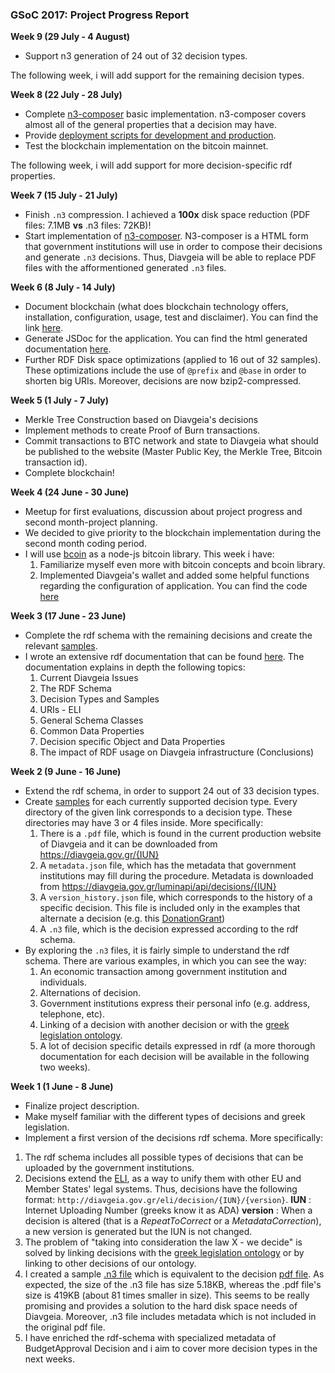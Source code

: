 ### GSoC 2017:  Project Progress Report

**Week 9 (29 July - 4 August)**
- Support n3 generation of 24 out of 32 decision types.

The following week, i will add support for the remaining decision types.

**Week 8 (22 July - 28 July)**
- Complete [n3-composer](https://github.com/eellak/gsoc17-diavgeia/tree/master/n3-composer) basic implementation. n3-composer covers almost all of the general properties that a decision may have.
- Provide [deployment scripts for development and production](https://github.com/eellak/gsoc17-diavgeia/blob/master/n3-composer/README.md).
- Test the blockchain implementation on the bitcoin mainnet.

The following week, i will add support for more decision-specific rdf properties.

**Week 7 (15 July - 21 July)**

- Finish `.n3` compression. I achieved a **100x** disk space reduction (PDF files: 7.1MB **vs** .n3 files: 72KB)!
- Start implementation of [n3-composer](https://github.com/eellak/gsoc17-diavgeia/tree/master/n3-composer). N3-composer is a HTML form that government institutions will use in order to compose their decisions and generate `.n3` decisions. Thus, Diavgeia will be able to replace PDF files with the afformentioned generated `.n3` files.

**Week 6 (8 July - 14 July)**

- Document blockchain (what does blockchain technology offers, installation, configuration, usage, test and disclaimer). You can find the link [here](https://github.com/eellak/gsoc17-diavgeia/blob/master/bitcoin/README.md).
- Generate JSDoc for the application. You can find the html generated documentation [here](https://github.com/eellak/gsoc17-diavgeia/tree/master/bitcoin/jsdoc).
- Further RDF Disk space optimizations (applied to 16 out of 32 samples). These optimizations include the use of `@prefix` and `@base` in order to shorten big URIs. Moreover, decisions are now bzip2-compressed.

**Week 5 (1 July - 7 July)**

- Merkle Tree Construction based on Diavgeia's decisions
- Implement methods to create Proof of Burn transactions.
- Commit transactions to BTC network and state to Diavgeia what should be published to the website (Master Public Key, the Merkle Tree, Bitcoin transaction id).
- Complete blockchain!

**Week 4 (24 June - 30 June)**

- Meetup for first evaluations, discussion about project progress and second month-project planning.
- We decided to give priority to the blockchain implementation during the second month coding period.
- I will use [bcoin](http://bcoin.io/) as a node-js bitcoin library. This week i have:
  1. Familiarize myself even more with bitcoin concepts and bcoin library.
  2. Implemented Diavgeia's wallet and added some helpful functions regarding the configuration of application. You can find the code [here](https://github.com/eellak/gsoc17-diavgeia/tree/master/bitcoin)

**Week 3 (17 June - 23 June)**

- Complete the rdf schema with the remaining decisions and create the relevant [samples](https://github.com/eellak/gsoc17-diavgeia/tree/master/rdf/samples).
- I wrote an extensive rdf documentation that can be found [here](https://github.com/eellak/gsoc17-diavgeia/blob/master/rdf/README.md). The documentation explains in depth the following topics:
  1. Current Diavgeia Issues
  2. The RDF Schema
  3. Decision Types and Samples
  4. URIs - ELI
  5. General Schema Classes
  6. Common Data Properties
  7. Decision specific Object and Data Properties
  8. The impact of RDF usage on Diavgeia infrastructure (Conclusions)

**Week 2 (9 June - 16 June)**

- Extend the rdf schema, in order to support 24 out of 33 decision types.
- Create [samples](https://github.com/eellak/gsoc17-diavgeia/tree/master/rdf/samples) for each currently supported decision type. Every directory of the given link corresponds to a decision type. These directories may have 3 or 4 files inside. More specifically:
  1. There is a `.pdf` file, which is found in the current production website of Diavgeia and it can be downloaded from https://diavgeia.gov.gr/{IUN}
  2. A `metadata.json` file, which has the metadata that government institutions may fill during the procedure. Metadata is downloaded from https://diavgeia.gov.gr/luminapi/api/decisions/{IUN}
  3. Α `version_history.json` file, which corresponds to the history of a specific decision. This file is included only in the examples that alternate a decision (e.g. this [DonationGrant](https://github.com/eellak/gsoc17-diavgeia/blob/master/rdf/samples/DonationGrant/version_history.json))
  4. A `.n3` file, which is the decision expressed according to the rdf schema.
- By exploring the `.n3` files, it is fairly simple to understand the rdf schema. There are various examples, in which you can see the way:
  1. An economic transaction among government institution and individuals.
  2. Alternations of decision.
  3. Government institutions express their personal info (e.g. address, telephone, etc).
  4. Linking of a decision with another decision or with the [greek legislation ontology](http://legislation.di.uoa.gr/).
  5. A lot of decision specific details expressed in rdf (a more thorough documentation for each decision will be available in the following two weeks).

**Week 1 (1 June - 8 June)**

- Finalize project description.
- Make myself familiar with the different types of decisions and greek legislation.
- Implement a first version of the decisions rdf schema. More specifically:
1. The rdf schema includes all possible types of decisions that can be uploaded by the government institutions.
2. Decisions extend the [ELI](http://www.eli.fr/en/), as a way to unify them with other EU and Member States' legal systems. Thus, decisions have the following format:
`http://diavgeia.gov.gr/eli/decision/{IUN}/{version}`.
**IUN** :  Internet Uploading Number (greeks know it as ADA)
**version** : When a decision is altered (that is a *RepeatToCorrect* or a *MetadataCorrection*), a new version is generated but the IUN is not changed.
3. The problem of "taking into consideration the law X - we decide" is solved by linking decisions with the [greek legislation ontology](http://legislation.di.uoa.gr/) or by linking to other decisions of our ontology.
4. I created a sample [.n3 file](https://github.com/eellak/gsoc17-diavgeia/blob/master/rdf/samples/6%CE%96%CE%9E74653%CE%A0%CE%A9-7%CE%9AM.n3) which is equivalent to the decision [pdf file](https://github.com/eellak/gsoc17-diavgeia/blob/master/rdf/samples/6%CE%96%CE%9E74653%CE%A0%CE%A9-7%CE%9A%CE%9C.pdf). As expected, the size of the .n3 file has size 5.18KB, whereas the .pdf file's size is 419KB (about 81 times smaller in size). This seems to be really promising and provides a solution to the hard disk space needs of Diavgeia. Moreover, .n3 file includes metadata which is not included in the original pdf file.
5. I have enriched the rdf-schema with specialized metadata of BudgetApproval Decision and i aim to cover more decision types in the next weeks.